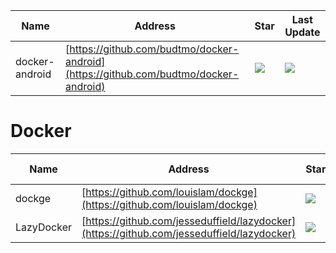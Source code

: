 Name| Address | Star| Last Update
-|-|-|-|
docker-android|[https://github.com/budtmo/docker-android](https://github.com/budtmo/docker-android)|<img src="https://img.shields.io/github/stars/budtmo/docker-android?style=for-the-badge" />|<img src="https://img.shields.io/github/last-commit/budtmo/docker-android?style=for-the-badge" />

# Docker
Name| Address | Star| Last Update
-|-|-|-|
dockge|[https://github.com/louislam/dockge](https://github.com/louislam/dockge)|<img src="https://img.shields.io/github/stars/louislam/dockge?style=for-the-badge" />|<img src="https://img.shields.io/github/last-commit/louislam/dockge?style=for-the-badge" />
LazyDocker|[https://github.com/jesseduffield/lazydocker](https://github.com/jesseduffield/lazydocker)|<img src="https://img.shields.io/github/stars/jesseduffield/lazydocker?style=for-the-badge" />|<img src="https://img.shields.io/github/last-commit/jesseduffield/lazydocker?style=for-the-badge" />
